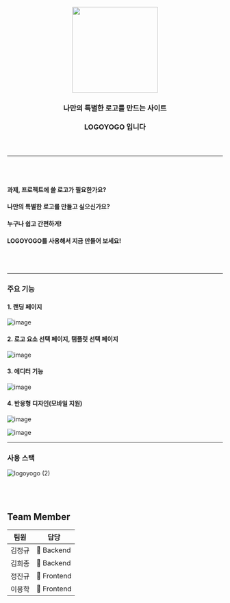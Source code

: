 

<p align="center"><img src="https://user-images.githubusercontent.com/58407182/115673737-eb635480-a387-11eb-84fb-9d5c2d9e1b82.png" height="200px" width="200px">

 <h3 align="center"> 나만의 특별한 로고를 만드는 사이트 </br></br> LOGOYOGO 입니다 <br/><br/><br/> </h3>

-------------------------------------    
<br/><br/>    

#### 과제, 프로젝트에 쓸 로고가 필요한가요? 
#### 나만의 특별한 로고를 만들고 싶으신가요?
#### 누구나 쉽고 간편하게!
#### LOGOYOGO를 사용해서 지금 만들어 보세요!
<br/><br/>    

-------------------------------------    

    
### 주요 기능
#### 1. 랜딩 페이지

![image](https://drive.google.com/uc?export=view&id=1PO9anwiFVeuX-Thw_BOy4fUGc8tr7tBc)

#### 2. 로고 요소 선택 페이지, 탬플릿 선택 페이지
![image](https://drive.google.com/uc?export=view&id=1rGthA_azvGitPwfmbrDg1sIBIM12nAtB)

#### 3. 에디터 기능
![image](https://drive.google.com/uc?export=view&id=11KDqph4pdds3PJKyS4F9S0XvU_GqWvqb)

#### 4. 반응형 디자인(모바일 지원)
![image](https://drive.google.com/uc?export=view&id=14t3dl9eRZZjO5b2xWrozO1R38OmF9fLL)

![image](https://drive.google.com/uc?export=view&id=1ieeg8bryqG_kXVPftecCjaZmIA_UtLQT)


-------------------------------------


### 사용 스택
![logoyogo (2)](https://user-images.githubusercontent.com/58407182/115706500-af8cb700-a3a8-11eb-893e-3caf08d454ad.jpg)<br/><br/><br/><br/>


## Team Member

팀원| 담당 |
--- | ---|
김정규 | &#128150; Backend |
김희종 | &#128150; Backend |
정진규 |&#128155; Frontend |
이용학 |&#128155; Frontend |
